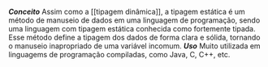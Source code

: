***Conceito***
	Assim como a [[tipagem dinâmica]], a tipagem estática é um método de manuseio de dados em uma linguagem de programação, sendo uma linguagem com tipagem estática conhecida como fortemente tipada. Esse método define a tipagem dos dados de forma clara e sólida, tornando o manuseio inapropriado de uma variável incomum.
***Uso***
	Muito utilizada em linguagems de programação compiladas, como Java, C, C++, etc.